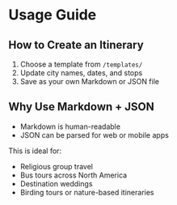 # Usage Guide

## How to Create an Itinerary

1. Choose a template from `/templates/`
2. Update city names, dates, and stops
3. Save as your own Markdown or JSON file

## Why Use Markdown + JSON

- Markdown is human-readable
- JSON can be parsed for web or mobile apps

This is ideal for:
- Religious group travel
- Bus tours across North America
- Destination weddings
- Birding tours or nature-based itineraries
